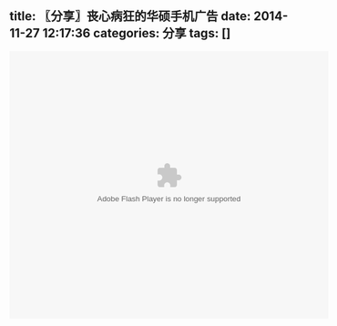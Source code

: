 title: 〖分享〗丧心病狂的华硕手机广告
date: 2014-11-27 12:17:36
categories: 分享
tags: []
---
<embed src="http://player.56.com/cpm_MTE0MTMyNDA0.swf" type="application/x-shockwave-flash" width="560" height="470" align="middle"></embed>
